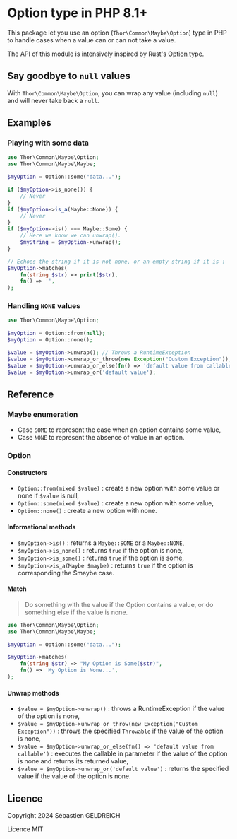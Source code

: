 # Option type in PHP 8.1+

This package let you use an option (`Thor\Common\Maybe\Option`) type in PHP to handle cases when a value can or can not take a value.

The API of this module is intensively inspired by Rust's [Option type](https://doc.rust-lang.org/std/option/).

## Say goodbye to `null` values

With `Thor\Common\Maybe\Option`, you can wrap any value (including `null`) and will never take back a `null`.

## Examples

### Playing with some data
```php
use Thor\Common\Maybe\Option;
use Thor\Common\Maybe\Maybe;

$myOption = Option::some("data...");

if ($myOption->is_none()) {
    // Never
}
if ($myOption->is_a(Maybe::None)) {
    // Never
}
if ($myOption->is() === Maybe::Some) {
    // Here we know we can unwrap().
    $myString = $myOption->unwrap();
}

// Echoes the string if it is not none, or an empty string if it is :
$myOption->matches(
    fn(string $str) => print($str),
    fn() => '',
);
```

### Handling `NONE` values
```php
use Thor\Common\Maybe\Option;

$myOption = Option::from(null);
$myOption = Option::none();

$value = $myOption->unwrap(); // Throws a RuntimeException
$value = $myOption->unwrap_or_throw(new Exception("Custom Exception"));
$value = $myOption->unwrap_or_else(fn() => 'default value from callable');
$value = $myOption->unwrap_or('default value');
```

## Reference

### Maybe enumeration

- Case `SOME` to represent the case when an option contains some value,
- Case `NONE` to represent the absence of value in an option.

### Option

#### Constructors

- `Option::from(mixed $value)` : create a new option with some value or none if `$value` is null,
- `Option::some(mixed $value)` : create a new option with some value,
- `Option::none()` : create a new option with none.

#### Informational methods

- `$myOption->is()` : returns a `Maybe::SOME` or a `Maybe::NONE`,
- `$myOption->is_none()` : returns `true` if the option is none, 
- `$myOption->is_some()` : returns `true` if the option is some, 
- `$myOption->is_a(Maybe $maybe)` : returns `true` if the option is corresponding the $maybe case.

#### Match

> Do something with the value if the Option contains a value,
> or do something else if the value is none.

```php
use Thor\Common\Maybe\Option;
use Thor\Common\Maybe\Maybe;

$myOption = Option::some("data...");

$myOption->matches(
    fn(string $str) => "My Option is Some($str)",
    fn() => 'My Option is None...',
);
```

#### Unwrap methods

- `$value = $myOption->unwrap()` : throws a RuntimeException if the value of the option is none,
- `$value = $myOption->unwrap_or_throw(new Exception("Custom Exception"))` : throws the specified `Throwable` if the value of the option is none,
- `$value = $myOption->unwrap_or_else(fn() => 'default value from callable')` : executes the callable in parameter if the value of the option is none and returns its returned value,
- `$value = $myOption->unwrap_or('default value')` : returns the specified value if the value of the option is none.

## Licence

Copyright 2024 Sébastien GELDREICH

Licence MIT